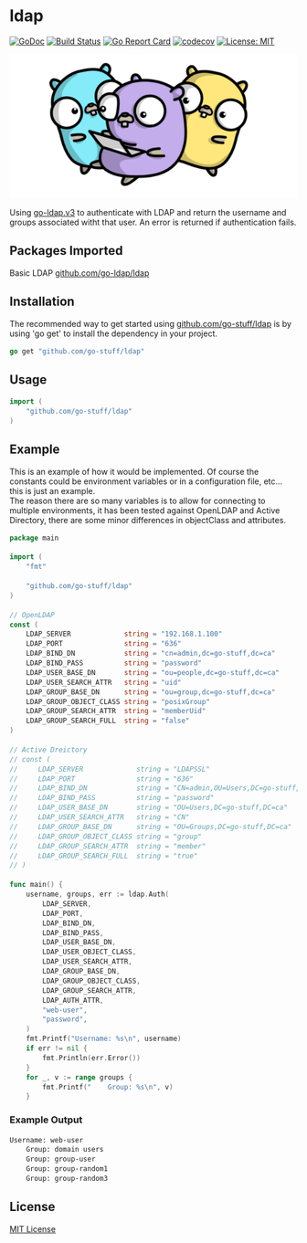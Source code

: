 # ldap

[![GoDoc](https://godoc.org/github.com/go-stuff/ldap?status.svg)](https://godoc.org/github.com/go-stuff/ldap)
[![Build Status](https://cloud.drone.io/api/badges/go-stuff/ldap/status.svg)](https://cloud.drone.io/go-stuff/ldap)
[![Go Report Card](https://goreportcard.com/badge/github.com/go-stuff/ldap)](https://goreportcard.com/report/github.com/go-stuff/ldap)
[![codecov](https://codecov.io/gh/go-stuff/ldap/branch/master/graph/badge.svg)](https://codecov.io/gh/go-stuff/ldap)
[![License: MIT](https://img.shields.io/badge/License-MIT-yellow.svg)](https://opensource.org/licenses/MIT)

![Gopher Share](https://github.com/go-stuff/images/blob/master/GOPHER_SHARE_640x320.png)

Using [go-ldap.v3](https://github.com/go-ldap/ldap) to authenticate with LDAP and return the username and groups associated witht that user. An error is returned if authentication fails.

## Packages Imported

Basic LDAP [github.com/go-ldap/ldap](https://github.com/go-ldap/ldap)

## Installation

The recommended way to get started using [github.com/go-stuff/ldap](https://github.com/go-stuff/ldap) is by using 'go get' to install the dependency in your project.

```go
go get "github.com/go-stuff/ldap"
```

## Usage

```go
import (
    "github.com/go-stuff/ldap"
)
```

## Example

This is an example of how it would be implemented. Of course the constants could be environment variables or in a configuration file, etc... this is just an example.  
The reason there are so many variables is to allow for connecting to multiple environments, it has been tested against OpenLDAP and Active Directory, there are some minor differences in objectClass and attributes.

```go
package main

import (
    "fmt"

    "github.com/go-stuff/ldap"
)

// OpenLDAP
const (
    LDAP_SERVER             string = "192.168.1.100"
    LDAP_PORT               string = "636"
    LDAP_BIND_DN            string = "cn=admin,dc=go-stuff,dc=ca"
    LDAP_BIND_PASS          string = "password"
    LDAP_USER_BASE_DN       string = "ou=people,dc=go-stuff,dc=ca"
    LDAP_USER_SEARCH_ATTR   string = "uid"
    LDAP_GROUP_BASE_DN      string = "ou=group,dc=go-stuff,dc=ca"
    LDAP_GROUP_OBJECT_CLASS string = "posixGroup"
    LDAP_GROUP_SEARCH_ATTR  string = "memberUid"
    LDAP_GROUP_SEARCH_FULL  string = "false"
)

// Active Dreictory
// const (
//     LDAP_SERVER             string = "LDAPSSL"
//     LDAP_PORT               string = "636"
//     LDAP_BIND_DN            string = "CN=admin,OU=Users,DC=go-stuff,DC=ca"
//     LDAP_BIND_PASS          string = "password"
//     LDAP_USER_BASE_DN       string = "OU=Users,DC=go-stuff,DC=ca"
//     LDAP_USER_SEARCH_ATTR   string = "CN"
//     LDAP_GROUP_BASE_DN      string = "OU=Groups,DC=go-stuff,DC=ca"
//     LDAP_GROUP_OBJECT_CLASS string = "group"
//     LDAP_GROUP_SEARCH_ATTR  string = "member"
//     LDAP_GROUP_SEARCH_FULL  string = "true"
// )

func main() {
    username, groups, err := ldap.Auth(
        LDAP_SERVER,
        LDAP_PORT,
        LDAP_BIND_DN,
        LDAP_BIND_PASS,
        LDAP_USER_BASE_DN,
        LDAP_USER_OBJECT_CLASS,
        LDAP_USER_SEARCH_ATTR,
        LDAP_GROUP_BASE_DN,
        LDAP_GROUP_OBJECT_CLASS,
        LDAP_GROUP_SEARCH_ATTR,
        LDAP_AUTH_ATTR,
        "web-user",
        "password",
    )
    fmt.Printf("Username: %s\n", username)
    if err != nil {
        fmt.Println(err.Error())
    }
    for _, v := range groups {
        fmt.Printf("    Group: %s\n", v)
    }
```

### Example Output

```bash
Username: web-user
    Group: domain users
    Group: group-user
    Group: group-random1
    Group: group-random3
```

## License

[MIT License](LICENSE)
